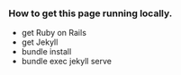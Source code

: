   ### How to get this page running locally.
- get Ruby on Rails
- get Jekyll
- bundle install
- bundle exec jekyll serve